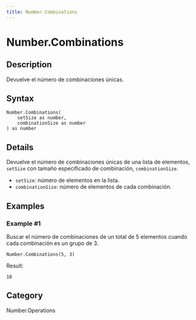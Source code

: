 ```yaml
---
title: Number.Combinations
---
```


# Number.Combinations


## Description

Devuelve el número de combinaciones únicas.


## Syntax

```powerquery
Number.Combinations(
    setSize as number,
    combinationSize as number
) as number
```


## Details

Devuelve el número de combinaciones únicas de una lista de elementos, <code>setSize</code> con tamaño especificado de combinación, <code>combinationSize</code>.<ul>    <li><code>setSize</code>: número de elementos en la lista.</li>    <li><code>combinationSize</code>: número de elementos de cada combinación.</li></ul>


## Examples

### Example #1 
Buscar el número de combinaciones de un total de 5 elementos cuando cada combinación es un grupo de 3.
```powerquery
Number.Combinations(5, 3)
```

Result: 
```powerquery
10
```




## Category
Number.Operations
